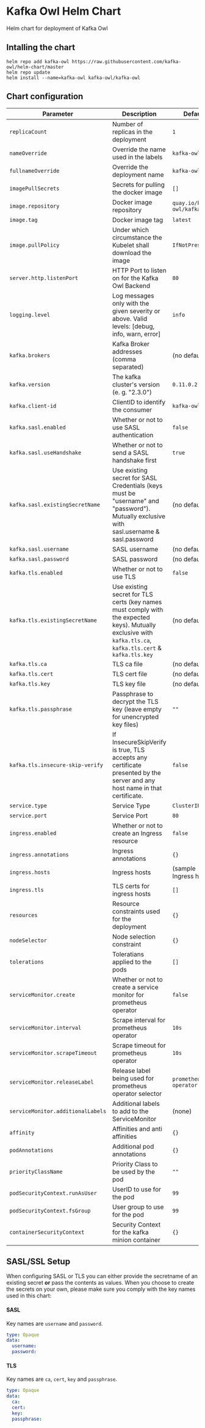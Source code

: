 # Kafka Owl Helm Chart

Helm chart for deployment of Kafka Owl

## Intalling the chart

```
helm repo add kafka-owl https://raw.githubusercontent.com/kafka-owl/helm-chart/master
helm repo update
helm install --name=kafka-owl kafka-owl/kafka-owl
```

## Chart configuration

| Parameter | Description | Default |
| --- | --- | --- |
| `replicaCount` | Number of replicas in the deployment | `1` |
| `nameOverride` | Override the name used in the labels | `kafka-owl` |
| `fullnameOverride` | Override the deployment name | `kafka-owl` |
| `imagePullSecrets` | Secrets for pulling the docker image | `[]` |
| `image.repository` | Docker image repository | `quay.io/kafka-owl/kafka-owl` |
| `image.tag` | Docker image tag | `latest` |
| `image.pullPolicy` | Under which circumstance the Kubelet shall download the image | `IfNotPresent` |
| `server.http.listenPort` | HTTP Port to listen on for the Kafka Owl Backend | `80` |
| `logging.level` | Log messages only with the given severity or above. Valid levels: [debug, info, warn, error] | `info` |
| `kafka.brokers` | Kafka Broker addresses (comma separated) | (no default) |
| `kafka.version` | The kafka cluster's version (e. g. \"2.3.0\") | `0.11.0.2` |
| `kafka.client-id` | ClientID to identify the consumer | `kafka-owl` |
| `kafka.sasl.enabled` | Whether or not to use SASL authentication | `false` |
| `kafka.sasl.useHandshake` | Whether or not to send a SASL handshake first | `true` |
| `kafka.sasl.existingSecretName` | Use existing secret for SASL Credentials (keys must be "username" and "password"). Mutually exclusive with sasl.username & sasl.password | (no default) |
| `kafka.sasl.username` | SASL username | (no default) |
| `kafka.sasl.password` | SASL password | (no default) |
| `kafka.tls.enabled` | Whether or not to use TLS | `false` |
| `kafka.tls.existingSecretName` | Use existing secret for TLS certs (key names must comply with the expected keys). Mutually exclusive with `kafka.tls.ca`, `kafka.tls.cert` & `kafka.tls.key` | (no default) |
| `kafka.tls.ca` | TLS ca file | (no default) |
| `kafka.tls.cert` | TLS cert file | (no default) |
| `kafka.tls.key` | TLS key file | (no default) |
| `kafka.tls.passphrase` | Passphrase to decrypt the TLS key (leave empty for unencrypted key files) | `""` |
| `kafka.tls.insecure-skip-verify` | If InsecureSkipVerify is true, TLS accepts any certificate presented by the server and any host name in that certificate. | `false` |
| `service.type` | Service Type | `ClusterIP` |
| `service.port` | Service Port | `80` |
| `ingress.enabled` | Whether or not to create an Ingress resource | `false` |
| `ingress.annotations` | Ingress annotations | `{}` |
| `ingress.hosts` | Ingress hosts | (sample Ingress host) |
| `ingress.tls` | TLS certs for ingress hosts | `[]` |
| `resources` | Resource constraints used for the deployment | `{}` |
| `nodeSelector` | Node selection constraint | `{}` |
| `tolerations` | Toleratians applied to the pods | `[]` |
| `serviceMonitor.create` | Whether or not to create a service monitor for prometheus operator | `false` |
| `serviceMonitor.interval` | Scrape interval for prometheus operator | `10s` |
| `serviceMonitor.scrapeTimeout` | Scrape timeout for prometheus operator | `10s` |
| `serviceMonitor.releaseLabel` | Release label being used for prometheus operator selector | `prometheus-operator` |
| `serviceMonitor.additionalLabels` | Additional labels to add to the ServiceMonitor | (none) |
| `affinity` | Affinities and anti affinities | `{}` |
| `podAnnotations` | Additional pod annotations | `{}` |
| `priorityClassName` | Priority Class to be used by the pod | `""` |
| `podSecurityContext.runAsUser` | UserID to use for the pod | `99` |
| `podSecurityContext.fsGroup` | User group to use for the pod | `99` |
| `containerSecurityContext` | Security Context for the kafka minion container | `{}` |

## SASL/SSL Setup

When configuring SASL or TLS you can either provide the secretname of an existing secret **or** pass the contents as values. When you choose to create the secrets on your own, please make sure you comply with the key names used in this chart:

#### SASL

Key names are `username` and `password`.

```yml
type: Opaque
data:
  username:
  password:
```

#### TLS

Key names are `ca`, `cert`, `key` and `passphrase`.

```yml
type: Opaque
data:
  ca:
  cert:
  key:
  passphrase:
```
